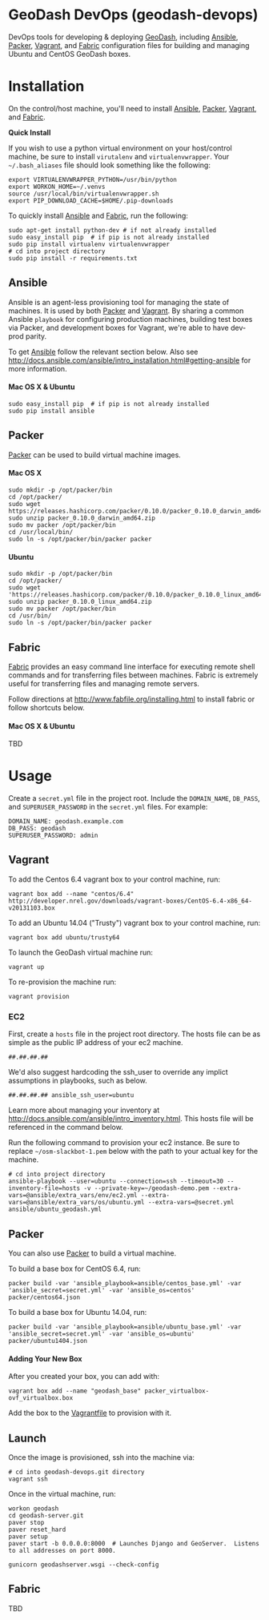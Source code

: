 # GeoDash DevOps (geodash-devops)

DevOps tools for developing & deploying [GeoDash](http://geodash.io/), including [Ansible](https://www.ansible.com/), [Packer](https://www.packer.io/), [Vagrant](https://www.vagrantup.com/), and [Fabric](http://www.fabfile.org/) configuration files for building and managing Ubuntu and CentOS GeoDash boxes.

# Installation

On the control/host machine, you'll need to install [Ansible](https://www.ansible.com/), [Packer](https://www.packer.io/), [Vagrant](https://www.vagrantup.com/), and [Fabric](http://www.fabfile.org).

**Quick Install**

If you wish to use a python virtual environment on your host/control machine, be sure to install `virutalenv` and `virtualenvwrapper`.  Your `~/.bash_aliases` file should look something like the following:

```
export VIRTUALENVWRAPPER_PYTHON=/usr/bin/python
export WORKON_HOME=~/.venvs
source /usr/local/bin/virtualenvwrapper.sh
export PIP_DOWNLOAD_CACHE=$HOME/.pip-downloads
```

To quickly install [Ansible](https://www.ansible.com/) and [Fabric](http://www.fabfile.org), run the following:

```
sudo apt-get install python-dev # if not already installed
sudo easy_install pip  # if pip is not already installed
sudo pip install virtualenv virtualenvwrapper
# cd into project directory
sudo pip install -r requirements.txt
```

## Ansible

Ansible is an agent-less provisioning tool for managing the state of machines.  It is used by both [Packer](https://www.packer.io/) and [Vagrant](https://www.vagrantup.com/).  By sharing a common Ansible `playbook` for configuring production machines, building test boxes via Packer, and development boxes for Vagrant, we're able to have dev-prod parity.

To get [Ansible](https://www.ansible.com/) follow the relevant section below.  Also see http://docs.ansible.com/ansible/intro_installation.html#getting-ansible for more information.

#### Mac OS X & Ubuntu

```
sudo easy_install pip  # if pip is not already installed
sudo pip install ansible
```

## Packer

[Packer](https://www.packer.io/) can be used to build virtual machine images.

#### Mac OS X

```
sudo mkdir -p /opt/packer/bin
cd /opt/packer/
sudo wget https://releases.hashicorp.com/packer/0.10.0/packer_0.10.0_darwin_amd64.zip
sudo unzip packer_0.10.0_darwin_amd64.zip
sudo mv packer /opt/packer/bin
cd /usr/local/bin/
sudo ln -s /opt/packer/bin/packer packer
```

#### Ubuntu

```
sudo mkdir -p /opt/packer/bin
cd /opt/packer/
sudo wget 'https://releases.hashicorp.com/packer/0.10.0/packer_0.10.0_linux_amd64.zip'
sudo unzip packer_0.10.0_linux_amd64.zip
sudo mv packer /opt/packer/bin
cd /usr/bin/
sudo ln -s /opt/packer/bin/packer packer
```

## Fabric

[Fabric](http://www.fabfile.org/) provides an easy command line interface for executing remote shell commands and for transferring files between machines.  Fabric is extremely useful for transferring files and managing remote servers.

Follow directions at http://www.fabfile.org/installing.html to install fabric or follow shortcuts below.

#### Mac OS X & Ubuntu

TBD

# Usage

Create a `secret.yml` file in the project root.  Include the `DOMAIN_NAME`, `DB_PASS`, and `SUPERUSER_PASSWORD` in the `secret.yml` files.  For example:

```
DOMAIN_NAME: geodash.example.com
DB_PASS: geodash
SUPERUSER_PASSWORD: admin
```

## Vagrant

To add the Centos 6.4 vagrant box to your control machine, run:

```
vagrant box add --name "centos/6.4" http://developer.nrel.gov/downloads/vagrant-boxes/CentOS-6.4-x86_64-v20131103.box

```

To add an Ubuntu 14.04 ("Trusty") vagrant box to your control machine, run:

```
vagrant box add ubuntu/trusty64

```

To launch the GeoDash virtual machine run:

```
vagrant up
```

To re-provision the machine run:

```
vagrant provision
```

### EC2

First, create a `hosts` file in the project root directory.  The hosts file can be as simple as the public IP address of your ec2 machine.

```
##.##.##.##
```

We'd also suggest hardcoding the ssh_user to override any implict assumptions in playbooks, such as below.

```
##.##.##.## ansible_ssh_user=ubuntu
```

Learn more about managing your inventory at http://docs.ansible.com/ansible/intro_inventory.html.  This hosts file will be referenced in the command below.

Run the following command to provision your ec2 instance.  Be sure to replace `~/osm-slackbot-1.pem` below with the path to your actual key for the machine.

```
# cd into project directory
ansible-playbook --user=ubuntu --connection=ssh --timeout=30 --inventory-file=hosts -v --private-key=~/geodash-demo.pem --extra-vars=@ansible/extra_vars/env/ec2.yml --extra-vars=@ansible/extra_vars/os/ubuntu.yml --extra-vars=@secret.yml ansible/ubuntu_geodash.yml
 ```

## Packer

You can also use [Packer](https://www.packer.io/) to build a virtual machine.

To build a base box for CentOS 6.4, run:

```
packer build -var 'ansible_playbook=ansible/centos_base.yml' -var 'ansible_secret=secret.yml' -var 'ansible_os=centos' packer/centos64.json
```

To build a base box for Ubuntu 14.04, run:

```
packer build -var 'ansible_playbook=ansible/ubuntu_base.yml' -var 'ansible_secret=secret.yml' -var 'ansible_os=ubuntu' packer/ubuntu1404.json
```

#### Adding Your New Box

After you created your box, you can add with:

```
vagrant box add --name "geodash_base" packer_virtualbox-ovf_virtualbox.box
```

Add the box to the [Vagrantfile](https://github.com/geodashio/geodash-devops/blob/master/Vagrantfile) to provision with it.

## Launch

Once the image is provisioned, ssh into the machine via:

```
# cd into geodash-devops.git directory
vagrant ssh
```

Once in the virtual machine, run:

```
workon geodash
cd geodash-server.git
paver stop
paver reset_hard
paver setup
paver start -b 0.0.0.0:8000  # Launches Django and GeoServer.  Listens to all addresses on port 8000.
```

```
gunicorn geodashserver.wsgi --check-config
```

## Fabric

TBD
